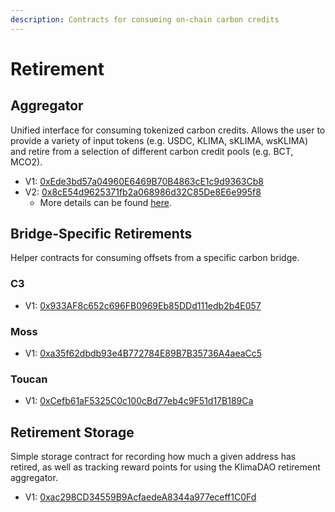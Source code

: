 ```yaml
---
description: Contracts for consuming on-chain carbon credits
---
```


# Retirement

## Aggregator

Unified interface for consuming tokenized carbon credits. Allows the user to provide a variety of input tokens (e.g. USDC, KLIMA, sKLIMA, wsKLIMA) and retire from a selection of different carbon credit pools (e.g. BCT, MCO2).

* V1: [0xEde3bd57a04960E6469B70B4863cE1c9d9363Cb8](https://polygonscan.com/address/0xEde3bd57a04960E6469B70B4863cE1c9d9363Cb8)
* V2: [0x8cE54d9625371fb2a068986d32C85De8E6e995f8](https://louper.dev/diamond/0x8cE54d9625371fb2a068986d32C85De8E6e995f8?network=polygon)&#x20;
  * More details can be found [here](v2-diamond/).

## Bridge-Specific Retirements

Helper contracts for consuming offsets from a specific carbon bridge.

### C3

* V1: [0x933AF8c652c696FB0969Eb85DDd111edb2b4E057](https://polygonscan.com/address/0x933AF8c652c696FB0969Eb85DDd111edb2b4E057)

### Moss

* V1: [0xa35f62dbdb93e4B772784E89B7B35736A4aeaCc5](https://polygonscan.com/address/0xa35f62dbdb93e4B772784E89B7B35736A4aeaCc5)

### Toucan

* V1: [0xCefb61aF5325C0c100cBd77eb4c9F51d17B189Ca](https://polygonscan.com/address/0xCefb61aF5325C0c100cBd77eb4c9F51d17B189Ca)

## Retirement Storage

Simple storage contract for recording how much a given address has retired, as well as tracking reward points for using the KlimaDAO retirement aggregator.

* V1: [0xac298CD34559B9AcfaedeA8344a977eceff1C0Fd](https://polygonscan.com/address/0xac298cd34559b9acfaedea8344a977eceff1c0fd#code)
